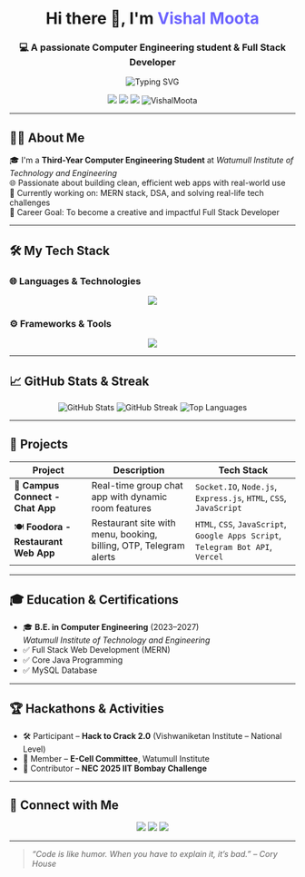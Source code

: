 <!-- Animated Header -->
<h1 align="center">Hi there 👋, I'm <span style="color:#6C63FF">Vishal Moota</span></h1>
<h3 align="center">💻 A passionate Computer Engineering student & Full Stack Developer</h3>

<!-- Typing SVG -->
<p align="center">
  <img src="https://readme-typing-svg.herokuapp.com?font=Fira+Code&weight=500&size=22&pause=1000&center=true&vCenter=true&color=6C63FF&width=500&lines=Frontend+Developer;Full+Stack+Web+Development;Passionate+Problem+Solver;Always+learning+something+new" alt="Typing SVG" />
</p>

<p align="center">
  <a href="https://github.com/VishalMoota"><img src="https://img.shields.io/badge/GitHub-181717?style=for-the-badge&logo=github&logoColor=white"/></a>
  <a href="https://www.linkedin.com/in/vishal-moota/"><img src="https://img.shields.io/badge/LinkedIn-0A66C2?style=for-the-badge&logo=linkedin&logoColor=white"/></a>
  <a href="mailto:vishalmoota2005@gmail.com"><img src="https://img.shields.io/badge/Gmail-D14836?style=for-the-badge&logo=gmail&logoColor=white"/></a>
  <img src="https://komarev.com/ghpvc/?username=VishalMoota&label=Profile%20views&color=6C63FF&style=for-the-badge" alt="VishalMoota" />
</p>

---

## 👨‍💻 About Me

🎓 I'm a **Third-Year Computer Engineering Student** at *Watumull Institute of Technology and Engineering*  
🌐 Passionate about building clean, efficient web apps with real-world use  
🚀 Currently working on: MERN stack, DSA, and solving real-life tech challenges  
🎯 Career Goal: To become a creative and impactful Full Stack Developer  

---

## 🛠️ My Tech Stack

### 🌐 Languages & Technologies

<p align="center">
  <img src="https://skillicons.dev/icons?i=html,css,js,java,python,cpp,c,mysql" />
</p>

### ⚙️ Frameworks & Tools

<p align="center">
  <img src="https://skillicons.dev/icons?i=react,nodejs,express,tailwind,git,github,vscode" />
</p>

---

## 📈 GitHub Stats & Streak

<p align="center">
  <img src="https://github-readme-stats.vercel.app/api?username=VishalMoota&show_icons=true&theme=tokyonight&hide_border=false" alt="GitHub Stats"/>
  <img src="https://github-readme-streak-stats.herokuapp.com/?user=VishalMoota&theme=tokyonight&hide_border=false" alt="GitHub Streak"/>
  <img src="https://github-readme-stats.vercel.app/api/top-langs/?username=VishalMoota&layout=compact&theme=tokyonight" alt="Top Languages"/>
</p>

---

## 🚀 Projects

| Project | Description | Tech Stack |
|--------|-------------|------------|
| 🎯 **Campus Connect - Chat App** | Real-time group chat app with dynamic room features | `Socket.IO`, `Node.js`, `Express.js`, `HTML`, `CSS`, `JavaScript` |
| 🍽️ **Foodora - Restaurant Web App** | Restaurant site with menu, booking, billing, OTP, Telegram alerts | `HTML`, `CSS`, `JavaScript`, `Google Apps Script`, `Telegram Bot API`, `Vercel` |

---

## 🎓 Education & Certifications

- 🎓 **B.E. in Computer Engineering** (2023–2027)  
  *Watumull Institute of Technology and Engineering*  
- ✅ Full Stack Web Development (MERN)  
- ✅ Core Java Programming  
- ✅ MySQL Database

---

## 🏆 Hackathons & Activities

- 🛠️ Participant – **Hack to Crack 2.0** (Vishwaniketan Institute – National Level)  
- 💼 Member – **E-Cell Committee**, Watumull Institute  
- 🧪 Contributor – **NEC 2025 IIT Bombay Challenge**

---

## 🤝 Connect with Me

<p align="center">
  <a href="mailto:vishalmoota2005@gmail.com"><img src="https://img.shields.io/badge/Email-D14836?style=for-the-badge&logo=gmail&logoColor=white"/></a>
  <a href="https://www.linkedin.com/in/vishal-moota/"><img src="https://img.shields.io/badge/LinkedIn-0077B5?style=for-the-badge&logo=linkedin&logoColor=white"/></a>
  <a href="https://github.com/VishalMoota"><img src="https://img.shields.io/badge/GitHub-181717?style=for-the-badge&logo=github&logoColor=white"/></a>
</p>

---

> _“Code is like humor. When you have to explain it, it’s bad.” – Cory House_

